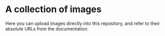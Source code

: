 A collection of images
======================

Here you can upload images directly into this repository, and refer to
their absolute URLs from the documentation.
